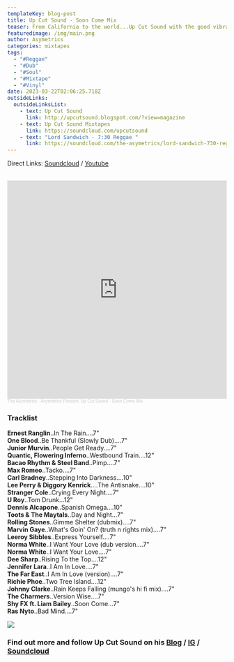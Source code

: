 ```yaml
---
templateKey: blog-post
title: Up Cut Sound - Soon Come Mix
teaser: From California to the world...Up Cut Sound with the good vibrations !
featuredimage: /img/main.png
author: Asymetrics
categories: mixtapes
tags:
  - "#Reggae"
  - "#Dub"
  - "#Soul"
  - "#Mixtape"
  - "#Vinyl"
date: 2023-03-22T02:06:25.718Z
outsideLinks:
  outsideLinksList:
    - text: Up Cut Sound
      link: http://upcutsound.blogspot.com/?view=magazine
    - text: Up Cut Sound Mixtapes
      link: https://soundcloud.com/upcutsound
    - text: "Lord Sandwich - 7:30 Reggae "
      link: https://soundcloud.com/the-asymetrics/lord-sandwich-730-reggae
---
```

Direct Links: [Soundcloud](https://soundcloud.com/the-asymetrics/the-asymetrics-present-up-cut-sound-soon-come-mix) / [Youtube](https://www.youtube.com/watch?v=TyH1n7GTt5k)

<br>

<iframe width="100%" height="500" scrolling="no" frameborder="no" allow="autoplay" src="https://w.soundcloud.com/player/?url=https%3A//api.soundcloud.com/tracks/1471872616&color=%23ff5500&auto_play=false&hide_related=false&show_comments=true&show_user=true&show_reposts=false&show_teaser=true&visual=true"></iframe><div style="font-size: 10px; color: #cccccc;line-break: anywhere;word-break: normal;overflow: hidden;white-space: nowrap;text-overflow: ellipsis; font-family: Interstate,Lucida Grande,Lucida Sans Unicode,Lucida Sans,Garuda,Verdana,Tahoma,sans-serif;font-weight: 100;"><a href="https://soundcloud.com/the-asymetrics" title="The Asymetrics" target="_blank" style="color: #cccccc; text-decoration: none;">The Asymetrics</a> · <a href="https://soundcloud.com/the-asymetrics/the-asymetrics-present-up-cut-sound-soon-come-mix" title="Asymetrics Present: Up Cut Sound - Soon Come Mix" target="_blank" style="color: #cccccc; text-decoration: none;">Asymetrics Present: Up Cut Sound - Soon Come Mix</a></div>

### Tracklist

**Ernest Ranglin**..In The Rain....7"\
**One Blood**..Be Thankful (Slowly Dub)....7"\
**Junior Murvin**..People Get Ready....7"\
**Quantic, Flowering Inferno**..Westbound Train....12"\
**Bacao Rhythm & Steel Band**..Pimp....7"\
**Max Romeo**..Tacko….7"\
**Carl Bradney**..Stepping Into Darkness....10"\
**Lee Perry & Diggory Kenrick**....The Antisnake....10"\
**Stranger Cole**..Crying Every Night....7"\
**U Roy**..Tom Drunk...12"\
**Dennis Alcapone**..Spanish Omega....10"\
**Toots & The Maytals**..Day and Night...7"\
**Rolling Stones**..Gimme Shelter (dubmix)....7"\
**Marvin Gaye**..What's Goin' On? (truth n rights mix)....7"\
**Leeroy Sibbles**..Express Yourself....7"\
**Norma White**..I Want Your Love (dub version....7"\
**Norma White**..I Want Your Love....7"\
**Dee Sharp**..Rising To the Top....12"\
**Jennifer Lara**..I Am In Love....7"\
**The Far East**..I Am In Love (version)....7"\
**Richie Phoe**..Two Tree Island....12"\
**Johnny Clarke**..Rain Keeps Falling (mungo's hi fi mix)....7"\
**The Charmers**..Version Wise....7"\
**Shy FX ft. Liam Bailey**..Soon Come...7"\
**Ras Nyto**..Bad Mind....7"

![](/img/asymetrics_up_cut_sound.jpg)

### Find out more and follow Up Cut Sound on his [Blog](http://upcutsound.blogspot.com/) / [IG](https://www.instagram.com/upcut/) / [Soundcloud](https://soundcloud.com/upcutsound)